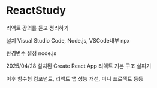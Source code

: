 # ReactStudy
리액트 강의를 듣고 정리하기

설치
Visual Studio Code, Node.js, VSCode내부 npx

환경변수 설정
node.js

2025/04/28
설치된 Create React App 리액트 기본 구조 살피기

이후
함수형 컴포넌트, 리액트 앱 성능 개선, 미니 프로젝트 등등
